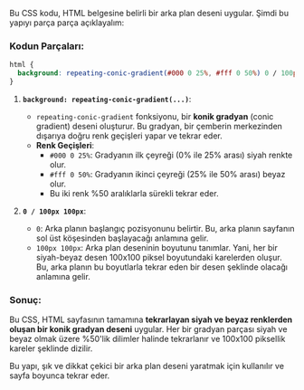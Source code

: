 Bu CSS kodu, HTML belgesine belirli bir arka plan deseni uygular. Şimdi bu yapıyı parça parça açıklayalım:

### Kodun Parçaları:

```css
html {
  background: repeating-conic-gradient(#000 0 25%, #fff 0 50%) 0 / 100px 100px;
}
```

1. **`background: repeating-conic-gradient(...)`**:

   - `repeating-conic-gradient` fonksiyonu, bir **konik gradyan** (conic gradient) deseni oluşturur. Bu gradyan, bir çemberin merkezinden dışarıya doğru renk geçişleri yapar ve tekrar eder.
   - **Renk Geçişleri**:
     - `#000 0 25%`: Gradyanın ilk çeyreği (0% ile 25% arası) siyah renkte olur.
     - `#fff 0 50%`: Gradyanın ikinci çeyreği (25% ile 50% arası) beyaz olur.
     - Bu iki renk %50 aralıklarla sürekli tekrar eder.

2. **`0 / 100px 100px`**:
   - `0`: Arka planın başlangıç pozisyonunu belirtir. Bu, arka planın sayfanın sol üst köşesinden başlayacağı anlamına gelir.
   - `100px 100px`: Arka plan deseninin boyutunu tanımlar. Yani, her bir siyah-beyaz desen 100x100 piksel boyutundaki karelerden oluşur. Bu, arka planın bu boyutlarla tekrar eden bir desen şeklinde olacağı anlamına gelir.

### Sonuç:

Bu CSS, HTML sayfasının tamamına **tekrarlayan siyah ve beyaz renklerden oluşan bir konik gradyan deseni** uygular. Her bir gradyan parçası siyah ve beyaz olmak üzere %50'lik dilimler halinde tekrarlanır ve 100x100 piksellik kareler şeklinde dizilir.

Bu yapı, şık ve dikkat çekici bir arka plan deseni yaratmak için kullanılır ve sayfa boyunca tekrar eder.
